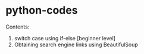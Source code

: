# python-codes

Contents:

1. switch case using if-else [beginner level]
2. Obtaining search engine links using BeautifulSoup
